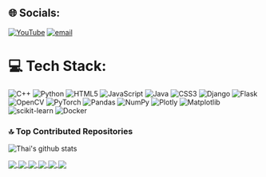 
## 🌐 Socials:
[![YouTube](https://img.shields.io/badge/YouTube-%23FF0000.svg?logo=YouTube&logoColor=white)](https://youtube.com/@https://www.youtube.com/@thaipham1412) [![email](https://img.shields.io/badge/Email-D14836?logo=gmail&logoColor=white)](mailto:pthai9120@gmail.com) 

# 💻 Tech Stack:
![C++](https://img.shields.io/badge/c++-%2300599C.svg?style=for-the-badge&logo=c%2B%2B&logoColor=white) ![Python](https://img.shields.io/badge/python-3670A0?style=for-the-badge&logo=python&logoColor=ffdd54) ![HTML5](https://img.shields.io/badge/html5-%23E34F26.svg?style=for-the-badge&logo=html5&logoColor=white) ![JavaScript](https://img.shields.io/badge/javascript-%23323330.svg?style=for-the-badge&logo=javascript&logoColor=%23F7DF1E) ![Java](https://img.shields.io/badge/java-%23ED8B00.svg?style=for-the-badge&logo=openjdk&logoColor=white) ![CSS3](https://img.shields.io/badge/css3-%231572B6.svg?style=for-the-badge&logo=css3&logoColor=white) ![Django](https://img.shields.io/badge/django-%23092E20.svg?style=for-the-badge&logo=django&logoColor=white) ![Flask](https://img.shields.io/badge/flask-%23000.svg?style=for-the-badge&logo=flask&logoColor=white) ![OpenCV](https://img.shields.io/badge/opencv-%23white.svg?style=for-the-badge&logo=opencv&logoColor=white) ![PyTorch](https://img.shields.io/badge/PyTorch-%23EE4C2C.svg?style=for-the-badge&logo=PyTorch&logoColor=white) ![Pandas](https://img.shields.io/badge/pandas-%23150458.svg?style=for-the-badge&logo=pandas&logoColor=white) ![NumPy](https://img.shields.io/badge/numpy-%23013243.svg?style=for-the-badge&logo=numpy&logoColor=white) ![Plotly](https://img.shields.io/badge/Plotly-%233F4F75.svg?style=for-the-badge&logo=plotly&logoColor=white) ![Matplotlib](https://img.shields.io/badge/Matplotlib-%23ffffff.svg?style=for-the-badge&logo=Matplotlib&logoColor=black) ![scikit-learn](https://img.shields.io/badge/scikit--learn-%23F7931E.svg?style=for-the-badge&logo=scikit-learn&logoColor=white) ![Docker](https://img.shields.io/badge/docker-%230db7ed.svg?style=for-the-badge&logo=docker&logoColor=white)


### 🔝 Top Contributed Repositories

![Thai's github stats](https://github-readme-stats-git-masterrstaa-rickstaa.vercel.app/api?username=Thai230604&show_icons=true&theme=tokyonight&hide=contribs,prs,issues)

<a href="https://github.com/Thai230604/Football-Player-Detection">
  <img align="center" src="https://github-readme-stats.vercel.app/api/pin/?username=Thai230604&repo=Football-Player-Detection&theme=radical" />
</a>    
<a href="https://github.com/Thai230604/PDF-Insight-Bot">
  <img align="center" src="https://github-readme-stats.vercel.app/api/pin/?username=Thai230604&repo=PDF-Insight-Bot&theme=merko" />
</a>

<a href="https://github.com/Thai230604/Translation-website">
  <img align="center" src="https://github-readme-stats.vercel.app/api/pin/?username=Thai230604&repo=Translation-website&theme=gruvbox" />
</a>    
<a href="https://github.com/Thai230604/Predict_animals">
  <img align="center" src="https://github-readme-stats.vercel.app/api/pin/?username=Thai230604&repo=Predict_animals&theme=dark" />
</a>

<a href="https://github.com/Thai230604/Stock-trading-strategy-analysis">
  <img align="center" src="https://github-readme-stats.vercel.app/api/pin/?username=Thai230604&repo=Stock-trading-strategy-analysis&theme=onedark" />
</a>    
<a href="https://github.com/Thai230604/QuanlyNhansu">
  <img align="center" src="https://github-readme-stats.vercel.app/api/pin/?username=Thai230604&repo=QuanlyNhansu&theme=cobalt" />
</a>




